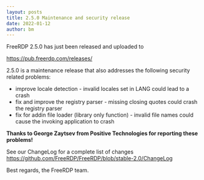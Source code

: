 ```yaml
---
layout: posts
title: 2.5.0 Maintenance and security release
date: 2022-01-12
author: bm
---
```


FreeRDP 2.5.0 has just been released and uploaded to

https://pub.freerdp.com/releases/

2.5.0 is a maintenance release that also addresses the following
security related problems:

* improve locale detection - invalid locales set in LANG could lead to a crash
* fix and improve the registry parser - missing closing quotes could crash the registry parser
* fix for addin file loader (library only function) - invalid file names could cause the invoking
  application to crash


**Thanks to George Zaytsev from Positive Technologies for reporting these problems!**

See our ChangeLog for a complete list of changes https://github.com/FreeRDP/FreeRDP/blob/stable-2.0/ChangeLog


Best regards,
the FreeRDP team.

